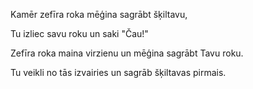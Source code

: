 Kamēr zefīra roka mēģina sagrābt šķiltavu,

Tu izliec savu roku un saki "Čau!"

Zefīra roka maina virzienu un mēģina sagrābt Tavu roku.

Tu veikli no tās izvairies un sagrāb šķiltavas pirmais.